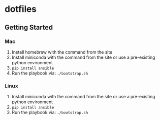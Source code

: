 # dotfiles

## Getting Started

### Mac

1. Install homebrew with the command from the site
2. Install miniconda with the command from the site or use a pre-existing python environment
3. `pip install ansible`
4. Run the playbook via: `./bootstrap.sh`

### Linux

1. Install miniconda with the command from the site or use a pre-existing python environment
2. `pip install ansible`
3. Run the playbook via: `./bootstrap.sh`
